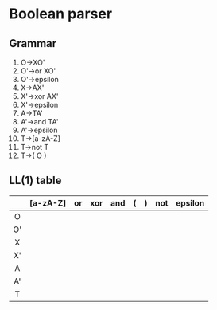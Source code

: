 # Boolean parser

## Grammar

1. O->XO'
1. O'->or XO'
1. O'->epsilon
1. X->AX'
1. X'->xor AX'
1. X'->epsilon
1. A->TA'
1. A'->and TA'
1. A'->epsilon
1. T->\[a-zA-Z]
1. T->not T
1. T->( O )

## LL(1) table



|	  |  [a-zA-Z]  |  or  |  xor  |  and  |  (  |  )  |  not  |  epsilon  |
|:---:|:----------:|:----:|:-----:|:-----:|:---:|:---:|:-----:|:---------:|
|  O  |            |      |       |       |     |     |       |           |
|  O' |            |      |       |       |     |     |       |           |
|  X  |            |      |       |       |     |     |       |           |
|  X' |            |      |       |       |     |     |       |           |
|  A  |            |      |       |       |     |     |       |           |
|  A' |            |      |       |       |     |     |       |           |
|  T  |            |      |       |       |     |     |       |           |